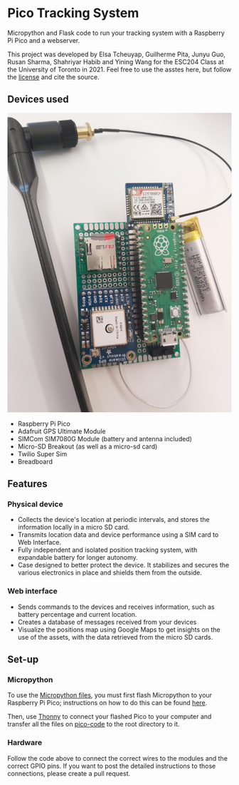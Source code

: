 # Pico Tracking System

Micropython and Flask code to run your tracking system with a Raspberry Pi Pico and a webserver.

This project was developed by Elsa Tcheuyap, Guilherme Pita, Junyu Guo, Rusan Sharma, Shahriyar Habib and Yining Wang for the ESC204 Class at the University of Toronto in 2021. Feel free to use the asstes here, but follow the [license](LICENSE) and cite the source.

## Devices used

![Tracking device](assets/tracking_device.jpeg)

- Raspberry Pi Pico
- Adafruit GPS Ultimate Module
- SIMCom SIM7080G Module (battery and antenna included)
- Micro-SD Breakout (as well as a micro-sd card)
- Twilio Super Sim
- Breadboard

## Features

### Physical device

- Collects the device's location at periodic intervals, and stores the information locally in a micro SD card.
- Transmits location data and device performance using a SIM card to Web Interface.
- Fully independent and isolated position tracking system, with expandable battery for longer autonomy.
- Case designed to better protect the device. It stabilizes and secures the various electronics in place and shields them from the outside.

### Web interface

- Sends commands to the devices and receives information, such as battery percentage and current location.
- Creates a database of messages received from your devices
- Visualize the positions map using Google Maps to get insights on the use of the assets, with the data retrieved from the micro SD cards.

## Set-up

### Micropython

To use the [Micropython files](pico-code), you must first flash Micropython to your Raspberry Pi Pico; instructions on how to do this can be found [here](https://magpi.raspberrypi.com/articles/programming-raspberry-pi-pico-with-python-and-micropython).

Then, use [Thonny](https://thonny.org/) to connect your flashed Pico to your computer and transfer all the files on [pico-code](pico-code) to the root directory to it.

### Hardware

Follow the code above to connect the correct wires to the modules and the correct GPIO pins. If you want to post the detailed instructions to those connections, please create a pull request.
